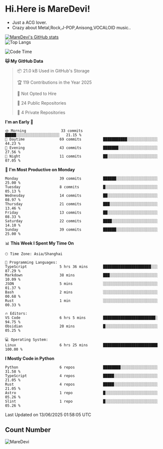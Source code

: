 # Hi.Here is MareDevi!

- Just a ACG lover.
- Crazy about Metal,Rock,J-POP,Anisong,VOCALOID music..

[![MareDevi's GitHub stats](https://github-readme-stats.vercel.app/api?username=MareDevi&show_icons=true&theme=algolia)](https://github.com/anuraghazra/github-readme-stats)  
![Top Langs](https://github-readme-stats.vercel.app/api/top-langs/?username=MareDevi&layout=compact&theme=algolia)

<!--START_SECTION:waka-->
![Code Time](http://img.shields.io/badge/Code%20Time-216%20hrs%2016%20mins-blue)

**🐱 My GitHub Data** 

> 📦 21.0 kB Used in GitHub's Storage 
 > 
> 🏆 119 Contributions in the Year 2025
 > 
> 🚫 Not Opted to Hire
 > 
> 📜 24 Public Repositories 
 > 
> 🔑 4 Private Repositories 
 > 
**I'm an Early 🐤** 

```text
🌞 Morning                33 commits          █████░░░░░░░░░░░░░░░░░░░░   21.15 % 
🌆 Daytime                69 commits          ███████████░░░░░░░░░░░░░░   44.23 % 
🌃 Evening                43 commits          ███████░░░░░░░░░░░░░░░░░░   27.56 % 
🌙 Night                  11 commits          ██░░░░░░░░░░░░░░░░░░░░░░░   07.05 % 
```
📅 **I'm Most Productive on Monday** 

```text
Monday                   39 commits          ██████░░░░░░░░░░░░░░░░░░░   25.00 % 
Tuesday                  8 commits           █░░░░░░░░░░░░░░░░░░░░░░░░   05.13 % 
Wednesday                14 commits          ██░░░░░░░░░░░░░░░░░░░░░░░   08.97 % 
Thursday                 21 commits          ███░░░░░░░░░░░░░░░░░░░░░░   13.46 % 
Friday                   13 commits          ██░░░░░░░░░░░░░░░░░░░░░░░   08.33 % 
Saturday                 22 commits          ████░░░░░░░░░░░░░░░░░░░░░   14.10 % 
Sunday                   39 commits          ██████░░░░░░░░░░░░░░░░░░░   25.00 % 
```


📊 **This Week I Spent My Time On** 

```text
🕑︎ Time Zone: Asia/Shanghai

💬 Programming Languages: 
TypeScript               5 hrs 36 mins       ██████████████████████░░░   87.29 % 
Markdown                 38 mins             ███░░░░░░░░░░░░░░░░░░░░░░   10.09 % 
JSON                     5 mins              ░░░░░░░░░░░░░░░░░░░░░░░░░   01.37 % 
Bash                     2 mins              ░░░░░░░░░░░░░░░░░░░░░░░░░   00.68 % 
Rust                     1 min               ░░░░░░░░░░░░░░░░░░░░░░░░░   00.33 % 

🔥 Editors: 
VS Code                  6 hrs 5 mins        ████████████████████████░   94.75 % 
Obsidian                 20 mins             █░░░░░░░░░░░░░░░░░░░░░░░░   05.25 % 

💻 Operating System: 
Linux                    6 hrs 25 mins       █████████████████████████   100.00 % 
```

**I Mostly Code in Python** 

```text
Python                   6 repos             ████████░░░░░░░░░░░░░░░░░   31.58 % 
TypeScript               4 repos             █████░░░░░░░░░░░░░░░░░░░░   21.05 % 
Rust                     4 repos             █████░░░░░░░░░░░░░░░░░░░░   21.05 % 
Astro                    1 repo              █░░░░░░░░░░░░░░░░░░░░░░░░   05.26 % 
Slint                    1 repo              █░░░░░░░░░░░░░░░░░░░░░░░░   05.26 % 
```




 Last Updated on 13/06/2025 01:58:05 UTC
<!--END_SECTION:waka-->

## Count Number
![MareDevi](https://count.getloli.com/get/@maredevi?theme=moebooru-h)  

<!---
MareDevi/MareDevi is a ✨ special ✨ repository because its `README.md` (this file) appears on your GitHub profile.
You can click the Preview link to take a look at your changes.
--->
